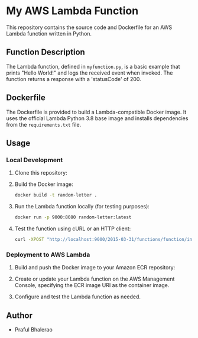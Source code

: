 # My AWS Lambda Function

This repository contains the source code and Dockerfile for an AWS Lambda function written in Python.

## Function Description

The Lambda function, defined in `myfunction.py`, is a basic example that prints "Hello World!" and logs the received event when invoked. The function returns a response with a 'statusCode' of 200.

## Dockerfile

The Dockerfile is provided to build a Lambda-compatible Docker image. It uses the official Lambda Python 3.8 base image and installs dependencies from the `requirements.txt` file.

## Usage

### Local Development

1. Clone this repository:

2. Build the Docker image:

    ```bash
    docker build -t random-letter .
    ```

3. Run the Lambda function locally (for testing purposes):

    ```bash
    docker run -p 9000:8080 random-letter:latest
    ```

4. Test the function using cURL or an HTTP client:

    ```bash
    curl -XPOST "http://localhost:9000/2015-03-31/functions/function/invocations" -d "{\"msg\":\"hello\"}"
    ```

### Deployment to AWS Lambda

1. Build and push the Docker image to your Amazon ECR repository:


2. Create or update your Lambda function on the AWS Management Console, specifying the ECR image URI as the container image.


3. Configure and test the Lambda function as needed.

## Author

- Praful Bhalerao
